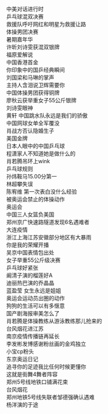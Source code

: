 中美对话进行时  
乒乓球混双决赛  
救援队呼吁网红和明星为救援让路  
体操男团决赛  
暑期嘉年华  
许昕刘诗雯获混双银牌  
福原爱解说  
中国香港首金  
你印象中的国乒经典瞬间  
刘国梁和马琳的掌声  
主持人含泪说卫辉需要你  
中国体操男团获得铜牌  
廖秋云获举重女子55公斤银牌  
刘诗雯眼神  
黄轩 中国跳水队永远是我们的骄傲  
中国网球女单全军覆没  
肖战方否认隐婚生子  
美国金牌  
日本人眼中的中国乒乓球  
程潇家人不知道她是做什么的  
肖若腾吊环上wink  
乒乓球规则  
孙炜鞍马15.00分第一  
林超攀失误  
陈宥维 第一次表白没什么经验  
被奥运会禁止的体操动作  
奥运会  
中国三人女篮负美国  
郑州京广快速路隧道发现6名遇难者  
大连疫情  
浙江上海江苏安徽部分地区有大暴雨  
你是我的荣耀开播  
吴京中国表情包出处  
女子举重55公斤级决赛  
乒乓球好紧张  
阚清子演的榴莲好A  
迪丽热巴演的乔晶晶  
蓝盈莹 女生永远是姐姐  
奥运会运动员出圈的动作  
狗狗的生活可以有多惬意  
国产剧海报审美怎么了  
肖若腾是体操教练从游泳教练那儿抢来的  
台风烟花进江苏  
南京疫情传播链再延长  
李发彬发博感谢粉丝画的金鸡独立  
小宝cp粉头  
东京奥运日记  
追寻你的足迹我比任何时候更懂你  
这就是街舞4舞者阵容  
郑州5号线地铁口铺满花束  
台风烟花  
郑州地铁5号线失联者邹德强确认遇难  
杨洋演的于途  
